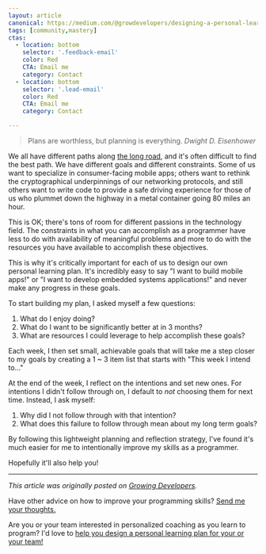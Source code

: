```yaml
---
layout: article
canonical: https://medium.com/@growdevelopers/designing-a-personal-learning-plan-3755e953e85e
tags: [community,mastery]
ctas:
  - location: bottom
    selector: '.feedback-email'
    color: Red
    CTA: Email me
    category: Contact
  - location: bottom
    selector: '.lead-email'
    color: Red
    CTA: Email me
    category: Contact

---
```

> Plans are worthless, but planning is everything.
> <cite>Dwight D. Eisenhower</cite>

We all have different paths along [the long
road](http://chimera.labs.oreilly.com/books/1234000001813/ch03.html), and it's
often difficult to find the best path. We have different goals and different
constraints. Some of us want to specialize in consumer-facing mobile apps;
others want to rethink the cryptographical underpinnings of our networking
protocols, and still others want to write code to provide a safe driving
experience for those of us who plummet down the highway in a metal container
going 80 miles an hour.

This is OK; there's tons of room for different passions in the technology
field. The constraints in what you can accomplish as a programmer have less to
do with availability of meaningful problems and more to do with the resources
you have available to accomplish these objectives.

This is why it's critically important for each of us to design our own personal
learning plan. It's incredibly easy to say "I want to build mobile apps!" or "I
want to develop embedded systems applications!" and never make any progress in
these goals.

To start building my plan, I asked myself a few questions:

1. What do I enjoy doing?
2. What do I want to be significantly better at in 3 months?
3. What are resources I could leverage to help accomplish these goals?

Each week, I then set small, achievable goals that will take me a step closer
to my goals by creating a 1 ~ 3 item list that starts with "This week I intend
to..."

At the end of the week, I reflect on the intentions and set new ones. For
intentions I didn't follow through on, I default to *not* choosing them for
next time. Instead, I ask myself:

1. Why did I not follow through with that intention?
2. What does this failure to follow through mean about my long term goals?

By following this lightweight planning and reflection strategy, I've found it's
much easier for me to intentionally improve my skills as a programmer.

Hopefully it'll also help you!

* * *

*This article was originally posted on [Growing
Developers](https://medium.com/@growdevelopers/designing-a-personal-learning-plan-3755e953e85e).*

Have other advice on how to improve your programming skills? <a
class="feedback-email" href="mailto: hello@zeespencer.com">Send me your
thoughts.</a>

Are you or your team interested in personalized coaching as you learn to program? 
I'd love to <a class="lead-email" href="mailto: hello@zeespencer.com">help you
design a personal learning plan for your or your team!</a>
